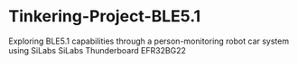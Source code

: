 # Tinkering-Project-BLE5.1
Exploring BLE5.1 capabilities through a person-monitoring robot car system using SiLabs SiLabs Thunderboard EFR32BG22
